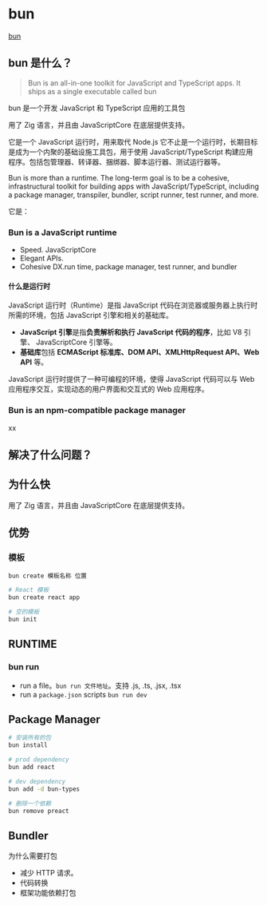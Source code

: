 # bun

[bun](https://bun.sh/)

## bun 是什么？

> Bun is an all-in-one toolkit for JavaScript and TypeScript apps. It ships as a single executable called bun

bun 是一个开发 JavaScript 和 TypeScript 应用的工具包

用了 Zig 语言，并且由 JavaScriptCore 在底层提供支持。

它是一个 JavaScript 运行时，用来取代 Node.js 它不止是一个运行时，长期目标是成为一个内聚的基础设施工具包，用于使用 JavaScript/TypeScript 构建应用程序。包括包管理器、转译器、捆绑器、脚本运行器、测试运行器等。

Bun is more than a runtime. The long-term goal is to be a cohesive, infrastructural toolkit for building apps with JavaScript/TypeScript, including a package manager, transpiler, bundler, script runner, test runner, and more.

它是：

### Bun is a JavaScript runtime

- Speed. JavaScriptCore
- Elegant APIs.
- Cohesive DX.run time, package manager, test runner, and bundler

#### 什么是运行时

JavaScript 运行时（Runtime）是指 JavaScript 代码在浏览器或服务器上执行时所需的环境，包括 JavaScript 引擎和相关的基础库。

- **JavaScript 引擎**是指**负责解析和执行 JavaScript 代码的程序**，比如 V8 引擎、 JavaScriptCore 引擎等。
- **基础库**包括 **ECMAScript 标准库、DOM API、XMLHttpRequest API、Web API** 等。

JavaScript 运行时提供了一种可编程的环境，使得 JavaScript 代码可以与 Web 应用程序交互，实现动态的用户界面和交互式的 Web 应用程序。

### Bun is an npm-compatible package manager

xx

## 解决了什么问题？

## 为什么快

用了 Zig 语言，并且由 JavaScriptCore 在底层提供支持。

## 优势

### 模板

`bun create 模板名称 位置`

```bash
# React 模板
bun create react app

# 空的模板
bun init
```

## RUNTIME

### bun run

- run a file。`bun run 文件地址`。支持 .js, .ts, .jsx, .tsx
- run a `package.json` scripts `bun run dev`

## Package Manager

```bash
# 安装所有的包
bun install

# prod dependency
bun add react

# dev dependency
bun add -d bun-types

# 删除一个依赖
bun remove preact


```

## Bundler

为什么需要打包

- 减少 HTTP 请求。
- 代码转换
- 框架功能依赖打包
